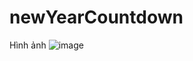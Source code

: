 # newYearCountdown
Hình ảnh 
![image](https://user-images.githubusercontent.com/107022820/210130580-4f81e3b8-c4c1-439f-b19a-5d895da7203c.png)
